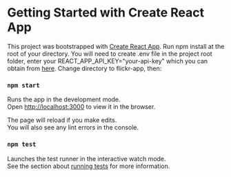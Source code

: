 # Getting Started with Create React App

This project was bootstrapped with [Create React App](https://github.com/facebook/create-react-app).
Run npm install at the root of your directory. You will need to create .env file in the project root folder, enter your REACT_APP_API_KEY="your-api-key"  which you can obtain from [here](https://www.flickr.com/services/api/keys). 
Change directory to flickr-app, then:
### `npm start`

Runs the app in the development mode.\
Open [http://localhost:3000](http://localhost:3000) to view it in the browser.

The page will reload if you make edits.\
You will also see any lint errors in the console.

### `npm test`

Launches the test runner in the interactive watch mode.\
See the section about [running tests](https://facebook.github.io/create-react-app/docs/running-tests) for more information.

